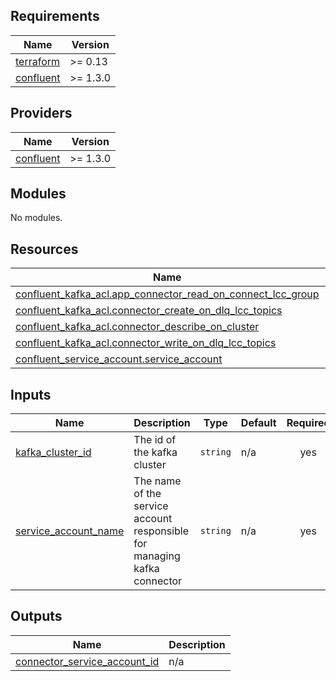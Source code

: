 <!-- BEGIN_TF_DOCS -->
## Requirements

| Name | Version |
|------|---------|
| <a name="requirement_terraform"></a> [terraform](#requirement\_terraform) | >= 0.13 |
| <a name="requirement_confluent"></a> [confluent](#requirement\_confluent) | >= 1.3.0 |

## Providers

| Name | Version |
|------|---------|
| <a name="provider_confluent"></a> [confluent](#provider\_confluent) | >= 1.3.0 |

## Modules

No modules.

## Resources

| Name | Type |
|------|------|
| [confluent_kafka_acl.app_connector_read_on_connect_lcc_group](https://registry.terraform.io/providers/confluentinc/confluent/latest/docs/resources/kafka_acl) | resource |
| [confluent_kafka_acl.connector_create_on_dlq_lcc_topics](https://registry.terraform.io/providers/confluentinc/confluent/latest/docs/resources/kafka_acl) | resource |
| [confluent_kafka_acl.connector_describe_on_cluster](https://registry.terraform.io/providers/confluentinc/confluent/latest/docs/resources/kafka_acl) | resource |
| [confluent_kafka_acl.connector_write_on_dlq_lcc_topics](https://registry.terraform.io/providers/confluentinc/confluent/latest/docs/resources/kafka_acl) | resource |
| [confluent_service_account.service_account](https://registry.terraform.io/providers/confluentinc/confluent/latest/docs/resources/service_account) | resource |

## Inputs

| Name | Description | Type | Default | Required |
|------|-------------|------|---------|:--------:|
| <a name="input_kafka_cluster_id"></a> [kafka\_cluster\_id](#input\_kafka\_cluster\_id) | The id of the kafka cluster | `string` | n/a | yes |
| <a name="input_service_account_name"></a> [service\_account\_name](#input\_service\_account\_name) | The name of the service account responsible for managing kafka connector | `string` | n/a | yes |

## Outputs

| Name | Description |
|------|-------------|
| <a name="output_connector_service_account_id"></a> [connector\_service\_account\_id](#output\_connector\_service\_account\_id) | n/a |
<!-- END_TF_DOCS -->